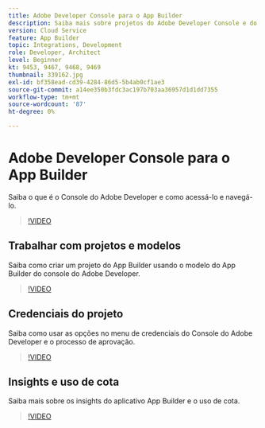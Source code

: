 ```yaml
---
title: Adobe Developer Console para o App Builder
description: Saiba mais sobre projetos do Adobe Developer Console e do App Builder.
version: Cloud Service
feature: App Builder
topic: Integrations, Development
role: Developer, Architect
level: Beginner
kt: 9453, 9467, 9468, 9469
thumbnail: 339162.jpg
exl-id: bf358ead-cd39-4284-86d5-5b4ab0cf1ae3
source-git-commit: a14ee350b3fdc3ac197b703aa36957d1d1dd7355
workflow-type: tm+mt
source-wordcount: '87'
ht-degree: 0%

---
```


# Adobe Developer Console para o App Builder

Saiba o que é o Console do Adobe Developer e como acessá-lo e navegá-lo.

>[!VIDEO](https://video.tv.adobe.com/v/339162/?quality=12&learn=on)

## Trabalhar com projetos e modelos

Saiba como criar um projeto do App Builder usando o modelo do App Builder do console do Adobe Developer.

>[!VIDEO](https://video.tv.adobe.com/v/339163/?quality=12&learn=on)

## Credenciais do projeto

Saiba como usar as opções no menu de credenciais do Console do Adobe Developer e o processo de aprovação.

>[!VIDEO](https://video.tv.adobe.com/v/339164/?quality=12&learn=on)

## Insights e uso de cota

Saiba mais sobre os insights do aplicativo App Builder e o uso de cota.

>[!VIDEO](https://video.tv.adobe.com/v/339165/?quality=12&learn=on)
